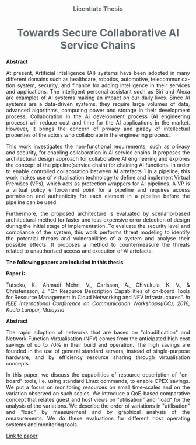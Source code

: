 <h3 style="text-align:center;color:#606c71;"><b>Licentiate Thesis</b></h3>
<h1 style="text-align:center;color:#606c71;"><b>Towards Secure Collaborative AI Service Chains</b></h1>

**Abstract**
<p align="justify">At present, Artificial intelligence (AI) systems have been adopted in many different domains such as healthcare, robotics, automotive, telecommunica- tion system, security, and finance for adding intelligence in their services and applications. The intelligent personal assistant such as Siri and Alexa are examples of AI systems making an impact on our daily lives. Since AI systems are a data-driven systems, they require large volumes of data, advanced algorithms, computing power and storage in their development process. Collaboration in the AI development process (AI engineering process) will reduce cost and time for the AI applications in the market. However, it brings the concern of privacy and piracy of intellectual properties of the actors who collaborate in the engineering process.</p>
<p align="justify">This work investigates the non-functional requirements, such as privacy and security, for enabling collaboration in AI service chains. It proposes the architectural design approach for collaborative AI engineering and explores the concept of the pipeline(service chain) for chaining AI functions. In order to enable controlled collaboration between AI artefacts 1 in a pipeline, this work makes use of virtualisation technology to define and implement Virtual Premises (VPs), which acts as protection wrappers for AI pipelines. A VP is a virtual policy enforcement point for a pipeline and requires access permission and authenticity for each element in a pipeline before the pipeline can be used. </p>
<p align="justify">Furthermore, the proposed architecture is evaluated by scenario-based architectural method for faster and less expensive error detection of design during the initial stage of implementation. To evaluate the security level and compliance of the system, this work performs threat modeling to identify the potential threats and vulnerabilities of a system and analyse their possible effects. It proposes a method to countermeasure the threats related to unauthorised access and execution of AI artefacts.</p>

**The following papers are included in this thesis**

**Paper I:** 
<p align="justify">Tutscku, K., Ahmadi Mehri, V., Carlsson, A., Chivukula, K. V., & Christensson, J. "On Resource Description Capabilities of on-board Tools for Resource Management in Cloud Networking and NFV Infrastructures". <i>In IEEE International Conference on Communication Workshops(ICC), 2016, Kuala Lumpur, Malaysia</i></p>

**Abstract**
<p align="justify">The rapid adoption of networks that are based on "cloudification" and Network Function Virtualisation (NFV) comes from the anticipated high cost savings of up to 70% in their build and operation. The high savings are founded in the use of general standard servers, instead of single-purpose hardware, and by efficiency resource sharing through virtualisation concepts.</p>
<p align="justify"> In this paper, we discuss the capabilities of resource description of "on- board" tools, i.e. using standard Linux commands, to enable OPEX savings. We put a focus on monitoring resources on small time-scales and on the variation observed on such scales. We introduce a QoE-based comparative concept that relates guest and host views on "utilisation" and "load" for the analysis of the variations. We describe the order of variations in "utilisation" and "load" by measurement and by graphical analysis of the measurements. We do these evaluations for different host operating systems and monitoring tools.</p>


[Link to paper](https://ieeexplore.ieee.org/abstract/document/7503827)

